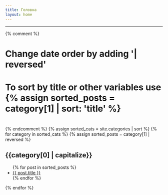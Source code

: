 ```yaml
---
title: Головна
layout: home
---
```


-----

{% comment %}
#
#  Change date order by adding '| reversed'
#  To sort by title or other variables use {% assign sorted_posts = category[1] | sort: 'title' %}
#
{% endcomment %}
{% assign sorted_cats = site.categories | sort %}
{% for category in sorted_cats %}
{% assign sorted_posts = category[1] | reversed %}
<h2 id="{{category[0] | uri_escape | downcase }}">{{category[0] | capitalize}}</H2>
<ul>
  {% for post in sorted_posts %}
    <li><a href="{{ site.url }}{{ site.baseurl }}{{  post.url }}">{{  post.title }}</a></li>
  {% endfor %}
</ul>
{% endfor %}